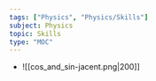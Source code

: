 ```yaml
---
tags: ["Physics", "Physics/Skills"]
subject: Physics
topic: Skills
type: "MOC"
---
```

 
 - ![[cos_and_sin-jacent.png|200]]